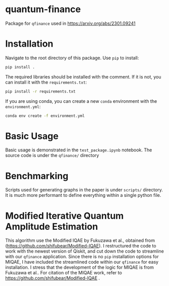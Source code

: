 # quantum-finance
Package for `qfinance` used in https://arxiv.org/abs/2301.09241

# Installation

Navigate to the root directory of this package. Use `pip` to install:
```bash
pip install .
```

The required libraries should be installed with the comment. If it is not, you can install it with the `requirements.txt`:
```bash
pip install -r requirements.txt
```
If you are using conda, you can create a new `conda` environment with the `environment.yml`:
```bash
conda env create -f environment.yml
```

# Basic Usage
Basic usage is demonstrated in the `test_package.ipynb` notebook.
The source code is under the `qfinance/` directory

# Benchmarking
Scripts used for generating graphs in the paper is under `scripts/` directory. It is much more performant to define everything within a single python file.

# Modified Iterative Quantum Amplitude Estimation
This algorithm use the Modified IQAE by Fukuzawa et al., obtained from (https://github.com/shifubear/Modified-IQAE). I restructured the code to work with the newest version of Qiskit, and cut down the code to streamline with our `qfinance` application. Since there is no `pip` installation options for MIQAE, I have included the streamlined code within our `qfinance` for easy installation. I stress that the development of the logic for MIQAE is from Fukuzawa et al.. For citation of the MIQAE work, refer to https://github.com/shifubear/Modified-IQAE .
